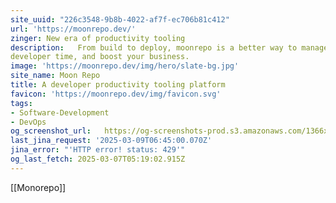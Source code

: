 ```yaml
---
site_uuid: "226c3548-9b8b-4022-af7f-ec706b81c412"
url: 'https://moonrepo.dev/'
zinger: New era of productivity tooling
description:   From build to deploy, moonrepo is a better way to manage codebases, save
developer time, and boost your business.
image: 'https://moonrepo.dev/img/hero/slate-bg.jpg'
site_name: Moon Repo
title: A developer productivity tooling platform
favicon: 'https://moonrepo.dev/img/favicon.svg'
tags:
- Software-Development
- DevOps
og_screenshot_url:   https://og-screenshots-prod.s3.amazonaws.com/1366x768/80/false/405b8ebe7b8621787f1a05ec0188aaef55eb8d986b8a8e888ea69df30d3ffe20.jpeg
last_jina_request: '2025-03-09T06:45:00.070Z'
jina_error: "'HTTP error! status: 429'"
og_last_fetch: 2025-03-07T05:19:02.915Z
---
```

[[Monorepo]]
